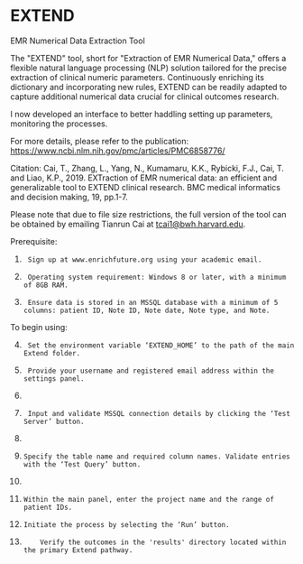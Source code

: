 # EXTEND
EMR Numerical Data Extraction Tool

The "EXTEND" tool, short for "Extraction of EMR Numerical Data," offers a flexible natural language processing (NLP) solution tailored for the precise extraction of clinical numeric parameters. Continuously enriching its dictionary and incorporating new rules, EXTEND can be readily adapted to capture additional numerical data crucial for clinical outcomes research.

I now developed an interface to better haddling setting up parameters, monitoring the processes.

For more details, please refer to the publication:
        https://www.ncbi.nlm.nih.gov/pmc/articles/PMC6858776/
        
Citation:
Cai, T., Zhang, L., Yang, N., Kumamaru, K.K., Rybicki, F.J., Cai, T. and Liao, K.P., 2019. EXTraction of EMR numerical data: an efficient and             generalizable tool to EXTEND clinical research. BMC medical informatics and decision making, 19, pp.1-7.

Please note that due to file size restrictions, the full version of the tool can be obtained by emailing Tianrun Cai at tcai1@bwh.harvard.edu.

Prerequisite: 
1.	    Sign up at www.enrichfuture.org using your academic email.
2.	    Operating system requirement: Windows 8 or later, with a minimum of 8GB RAM.
3.	    Ensure data is stored in an MSSQL database with a minimum of 5 columns: patient ID, Note ID, Note date, Note type, and Note.
   
To begin using:

4.	    Set the environment variable ‘EXTEND_HOME’ to the path of the main Extend folder.
5.	    Provide your username and registered email address within the settings panel.
7.	
8.	    Input and validate MSSQL connection details by clicking the ‘Test Server’ button.
9.	
10.	    Specify the table name and required column names. Validate entries with the ‘Test Query’ button.
11.	
12.	    Within the main panel, enter the project name and the range of patient IDs.
    
14.	    Initiate the process by selecting the ‘Run’ button.
    
16.         Verify the outcomes in the 'results' directory located within the primary Extend pathway.



